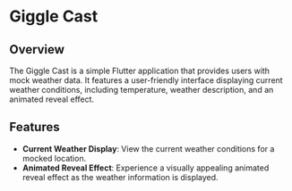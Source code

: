# Giggle Cast

## Overview

The Giggle Cast is a simple Flutter application that provides users with mock weather data. It features a user-friendly interface displaying current weather conditions, including temperature, weather description, and an animated reveal effect.

## Features

- **Current Weather Display**: View the current weather conditions for a mocked location.
- **Animated Reveal Effect**: Experience a visually appealing animated reveal effect as the weather information is displayed.
